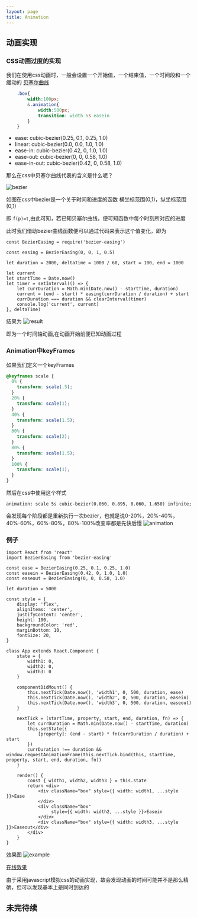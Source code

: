 ```yaml
---
layout: page
title: Animation
---
```

## 动画实现
### CSS动画过度的实现
我们在使用css动画时，一般会设置一个开始值，一个结束值，一个时间段和一个缓动的
[贝塞尔曲线](https://baike.baidu.com/item/%E8%B4%9D%E5%A1%9E%E5%B0%94%E6%9B%B2%E7%BA%BF/1091769?fr=aladdin)

```css
	.box{
		width:100px;
		&.animation{
			width:500px;
			transition: width 5s easein
		}
	}

```

+ ease: cubic-bezier(0.25, 0.1, 0.25, 1.0)
+ linear: cubic-bezier(0.0, 0.0, 1.0, 1.0)
+ ease-in: cubic-bezier(0.42, 0, 1.0, 1.0)
+ ease-out: cubic-bezier(0, 0, 0.58, 1.0)
+ ease-in-out: cubic-bezier(0.42, 0, 0.58, 1.0)

那么在css中贝塞尔曲线代表的含义是什么呢？

![bezier](http://static.chryseis.cn/bezier.jpg)

如图在css中bezier是一个关于时间和进度的函数
横坐标范围(0,1)，纵坐标范围(0,1)

即 ```f(p)=t```,由此可知，若已知贝塞尔曲线，便可知函数中每个时刻所对应的进度

此时我们借助bezier曲线函数便可以通过代码来表示这个值变化，即为

```Jsx
const BezierEasing = require('bezier-easing')

const easing = BezierEasing(0, 0, 1, 0.5)

let duration = 2000, deltaTime = 1000 / 60, start = 100, end = 1000

let current
let startTime = Date.now()
let timer = setInterval(() => {
    let currDuration = Math.min(Date.now() - startTime, duration)
    current = (end - start) * easing(currDuration / duration) + start
    currDuration === duration && clearInterval(timer)
    console.log('current', current)
}, deltaTime)
```

结果为
![result](http://static.chryseis.cn/result.jpg)

即为一个时间轴动画,在动画开始前便已知动画过程

### Animation中keyFrames
如果我们定义一个keyFrames
``` css
@keyframes scale {
  0% {
    transform: scale(.5);
  }
  20% {
    transform: scale(1);
  }
  40% {
    transform: scale(1.5);
  }
  60% {
    transform: scale(2);
  }
  80% {
    transform: scale(1.5);
  }
  100% {
    transform: scale(1);
  }
}
```
然后在css中使用这个样式
```
animation: scale 5s cubic-bezier(0.060, 0.895, 0.060, 1.650) infinite;
```
会发现每个阶段都是重新执行一次bezier，也就是说0-20%，20%-40%，40%-60%，60%-80%，80%-100%改变率都是先快后慢
![animation](http://static.chryseis.cn/animation.gif)

### 例子

```ecmascript 6
import React from 'react'
import BezierEasing from 'bezier-easing'

const ease = BezierEasing(0.25, 0.1, 0.25, 1.0)
const easein = BezierEasing(0.42, 0, 1.0, 1.0)
const easeout = BezierEasing(0, 0, 0.58, 1.0)

let duration = 5000

const style = {
    display: 'flex',
    alignItems: 'center',
    justifyContent: 'center',
    height: 100,
    backgroundColor: 'red',
    marginBottom: 10,
    fontSize: 20,
}

class App extends React.Component {
    state = {
        width1: 0,
        width2: 0,
        width3: 0
    }

    componentDidMount() {
        this.nextTick(Date.now(), 'width1', 0, 500, duration, ease)
        this.nextTick(Date.now(), 'width2', 0, 500, duration, easein)
        this.nextTick(Date.now(), 'width3', 0, 500, duration, easeout)
    }

    nextTick = (startTime, property, start, end, duration, fn) => {
        let currDuration = Math.min(Date.now() - startTime, duration)
        this.setState({
            [property]: (end - start) * fn(currDuration / duration) + start
        })
        currDuration !== duration && window.requestAnimationFrame(this.nextTick.bind(this, startTime, property, start, end, duration, fn))
    }

    render() {
        const { width1, width2, width3 } = this.state
        return <div>
            <div className="box" style={{ width: width1, ...style }}>Ease
            </div>
            <div className="box"
                 style={{ width: width2, ...style }}>Easein
            </div>
            <div className="box" style={{ width: width3, ...style }}>Easeout</div>
        </div>
    }
}
```

效果图
![example](http://static.chryseis.cn/example.gif)

[在线效果](https://codesandbox.io/s/wonderful-https-y2wmv)

由于采用javascript模拟css的动画实现，故会发现动画的时间可能并不是那么精确，但可以发现基本上是同时到达的


## 未完待续